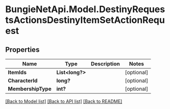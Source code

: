 # BungieNetApi.Model.DestinyRequestsActionsDestinyItemSetActionRequest
## Properties

Name | Type | Description | Notes
------------ | ------------- | ------------- | -------------
**ItemIds** | **List<long?>** |  | [optional] 
**CharacterId** | **long?** |  | [optional] 
**MembershipType** | **int?** |  | [optional] 

[[Back to Model list]](../README.md#documentation-for-models) [[Back to API list]](../README.md#documentation-for-api-endpoints) [[Back to README]](../README.md)

